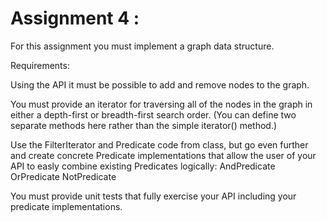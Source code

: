 <h1>Assignment 4 :</h1>

For this assignment you must implement a graph data structure.  

Requirements:

Using the API it must be possible to add and remove nodes to the graph.

You must provide an iterator for traversing all of the nodes in the graph in either a depth-first or breadth-first search order.  (You can define two separate methods here rather than the simple iterator() method.)

Use the FilterIterator and Predicate code from class, but go even further and create concrete Predicate implementations that allow the user of your API to easly combine existing Predicates logically:
	AndPredicate
	OrPredicate
	NotPredicate

You must provide unit tests that fully exercise your API including your predicate implementations.